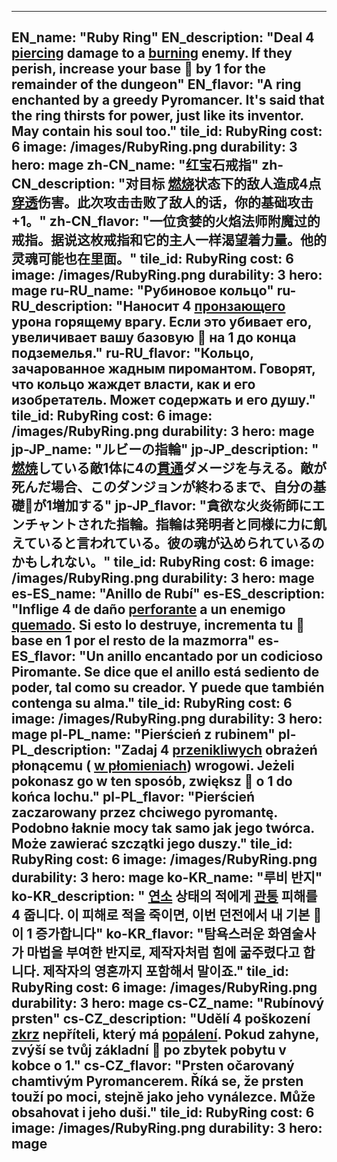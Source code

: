 ---

EN_name: "Ruby Ring"
EN_description: "Deal 4 <u>piercing</u> damage to a  <u>burning</u> enemy.  If they perish, increase your base 🔸 by 1 for the remainder of the dungeon"
EN_flavor: "A ring enchanted by a greedy Pyromancer. It's said that the ring thirsts for power, just like its inventor. May contain his soul too."
tile_id: RubyRing
cost: 6
image: /images/RubyRing.png
durability: 3
hero: mage
zh-CN_name: "红宝石戒指"
zh-CN_description: "对目标 <u>燃烧</u>状态下的敌人造成4点<u>穿透</u>伤害。此次攻击击败了敌人的话，你的基础攻击+1。"
zh-CN_flavor: "一位贪婪的火焰法师附魔过的戒指。据说这枚戒指和它的主人一样渴望着力量。他的灵魂可能也在里面。"
tile_id: RubyRing
cost: 6
image: /images/RubyRing.png
durability: 3
hero: mage
ru-RU_name: "Рубиновое кольцо"
ru-RU_description: "Наносит 4 <u>пронзающего</u> урона горящему врагу. Если это убивает его, увеличивает вашу базовую 🔸 на 1 до конца подземелья."
ru-RU_flavor: "Кольцо, зачарованное жадным пиромантом. Говорят, что кольцо жаждет власти, как и его изобретатель. Может содержать и его душу."
tile_id: RubyRing
cost: 6
image: /images/RubyRing.png
durability: 3
hero: mage
jp-JP_name: "ルビーの指輪"
jp-JP_description: " <u>燃焼</u>している敵1体に4の<u>貫通</u>ダメージを与える。敵が死んだ場合、このダンジョンが終わるまで、自分の基礎🔸が1増加する"
jp-JP_flavor: "貪欲な火炎術師にエンチャントされた指輪。指輪は発明者と同様に力に飢えていると言われている。彼の魂が込められているのかもしれない。"
tile_id: RubyRing
cost: 6
image: /images/RubyRing.png
durability: 3
hero: mage
es-ES_name: "Anillo de Rubí"
es-ES_description: "Inflige 4 de daño <u>perforante</u> a un enemigo  <u>quemado</u>. Si esto lo destruye, incrementa tu 🔸 base en 1 por el resto de la mazmorra"
es-ES_flavor: "Un anillo encantado por un codicioso Piromante. Se dice que el anillo está sediento de poder, tal como su creador. Y puede que también contenga su alma."
tile_id: RubyRing
cost: 6
image: /images/RubyRing.png
durability: 3
hero: mage
pl-PL_name: "Pierścień z rubinem"
pl-PL_description: "Zadaj 4 <u>przenikliwych</u> obrażeń płonącemu ( <u>w płomieniach</u>) wrogowi. Jeżeli pokonasz go w ten sposób, zwiększ 🔸 o 1 do końca lochu."
pl-PL_flavor: "Pierścień zaczarowany przez chciwego pyromantę. Podobno łaknie mocy tak samo jak jego twórca. Może zawierać szczątki jego duszy."
tile_id: RubyRing
cost: 6
image: /images/RubyRing.png
durability: 3
hero: mage
ko-KR_name: "루비 반지"
ko-KR_description: " <u>연소</u> 상태의 적에게 <u>관통</u> 피해를 4 줍니다. 이 피해로 적을 죽이면, 이번 던전에서 내 기본 🔸이 1 증가합니다"
ko-KR_flavor: "탐욕스러운 화염술사가 마법을 부여한 반지로, 제작자처럼 힘에 굶주렸다고 합니다. 제작자의 영혼까지 포함해서 말이죠."
tile_id: RubyRing
cost: 6
image: /images/RubyRing.png
durability: 3
hero: mage
cs-CZ_name: "Rubínový prsten"
cs-CZ_description: "Udělí 4 poškození <u>zkrz</u> nepříteli, který má  <u>popálení</u>. Pokud zahyne, zvýší se tvůj základní 🔸 po zbytek pobytu v kobce o 1."
cs-CZ_flavor: "Prsten očarovaný chamtivým Pyromancerem. Říká se, že prsten touží po moci, stejně jako jeho vynálezce. Může obsahovat i jeho duši."
tile_id: RubyRing
cost: 6
image: /images/RubyRing.png
durability: 3
hero: mage
---